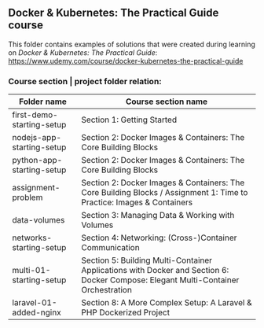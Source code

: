 ## Docker & Kubernetes: The Practical Guide course

This folder contains examples of solutions that were created during learning on _Docker & Kubernetes: The Practical Guide_: https://www.udemy.com/course/docker-kubernetes-the-practical-guide

### Course section | project folder relation:

| Folder name               | Course section name                                                                                                               |
| ------------------------- | --------------------------------------------------------------------------------------------------------------------------------- |
| first-demo-starting-setup | Section 1: Getting Started                                                                                                        |
| nodejs-app-starting-setup | Section 2: Docker Images & Containers: The Core Building Blocks                                                                   |
| python-app-starting-setup | Section 2: Docker Images & Containers: The Core Building Blocks                                                                   |
| assignment-problem        | Section 2: Docker Images & Containers: The Core Building Blocks / Assignment 1: Time to Practice: Images & Containers             |
| data-volumes              | Section 3: Managing Data & Working with Volumes                                                                                   |
| networks-starting-setup   | Section 4: Networking: (Cross-)Container Communication                                                                            |
| multi-01-starting-setup   | Section 5: Building Multi-Container Applications with Docker and Section 6: Docker Compose: Elegant Multi-Container Orchestration |
| laravel-01-added-nginx    | Section 8: A More Complex Setup: A Laravel & PHP Dockerized Project                                                               |
